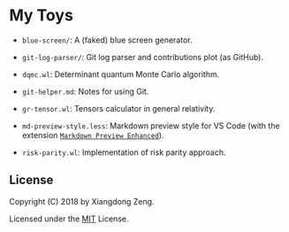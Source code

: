 # My Toys

- `blue-screen/`: A (faked) blue screen generator.

- `git-log-parser/`: Git log parser and contributions plot (as GitHub).

- `dqmc.wl`: Determinant quantum Monte Carlo algorithm.

- `git-helper.md`: Notes for using Git.

- `gr-tensor.wl`: Tensors calculator in general relativity.

- `md-preview-style.less`: Markdown preview style for VS Code (with the extension [`Markdown Preview Enhanced`](https://github.com/shd101wyy/vscode-markdown-preview-enhanced)).

- `risk-parity.wl`: Implementation of risk parity approach.

## License

Copyright (C) 2018 by Xiangdong Zeng.

Licensed under the [MIT](LICENSE) License.
